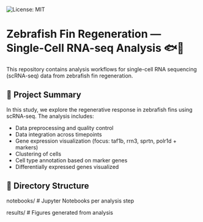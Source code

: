![License: MIT](https://img.shields.io/badge/License-MIT-yellow.svg)

# Zebrafish Fin Regeneration — Single-Cell RNA-seq Analysis 🐟🧬

This repository contains analysis workflows for single-cell RNA sequencing (scRNA-seq) data from zebrafish fin regeneration.

## 🔬 Project Summary
In this study, we explore the regenerative response in zebrafish fins using scRNA-seq. The analysis includes:
- Data preprocessing and quality control
- Data integration across timepoints
- Gene expression visualization (focus: taf1b, rrn3, sprtn, polr1d + markers)
- Clustering of cells
- Cell type annotation based on marker genes
- Differentially expressed genes visualized

## 📁 Directory Structure
notebooks/ # Jupyter Notebooks per analysis step

results/ # Figures generated from analysis
